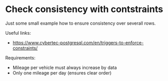 # Check consistency with contstraints

Just some small example how to ensure consistency over severall rows.

Useful links:
* https://www.cybertec-postgresql.com/en/triggers-to-enforce-constraints/

Requirements:
* Mileage per vehicle must always increase by data
* Only one mileage per day (ensures clear order)